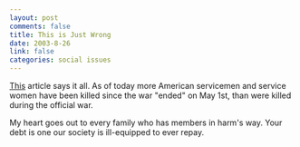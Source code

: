 ```yaml
--- 
layout: post
comments: false
title: This is Just Wrong
date: 2003-8-26
link: false
categories: social issues
---
```

<a href="http://www.nytimes.com/2003/08/26/international/worldspecial/26CND-IRAQ.html?ex=1062561600&amp;en=8050326054a8bf0f&amp;ei=5062&amp;partner=GOOGLE">This</a> article says it all. As of today more American servicemen and service women have been killed since the war "ended" on May 1st, than were killed during the official war.

My heart goes out to every family who has members in harm's way. Your debt is one our society is ill-equipped to ever repay.
